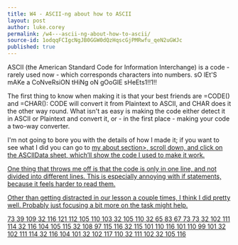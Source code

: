 ```yaml
---
title: W4 - ASCII-ng about how to ASCII
layout: post
author: luke.corey
permalink: /w4---ascii-ng-about-how-to-ascii/
source-id: 1odqqFCIgcNgJB0GGW0dQzHqscGjPMRwfu_qeN2uGWJc
published: true
---
```

ASCII (the American Standard Code for Information Interchange) is a code - rarely used now - which corresponds characters into numbers. sO lEt'S mAKe a CoNveRsiON tHiNg oN gOoGlE sHeEts1!!1!!

The first thing to know when making it is that your best friends are =CODE() and =CHAR(): CODE will convert it from Plaintext to ASCII, and CHAR does it the other way round. What isn't as easy is making the code either detect it in ASCII or Plaintext and convert it, or - in the first place - making your code a two-way converter.

I'm not going to bore you with the details of how I made it; if you want to see what I did you can go to <a href="https://megmefalrez.github.io/about/">my about section>, scroll down, and click on the ASCIIData sheet, which’ll show the code I used to make it work.

One thing that throws me off is that the code is only in one line, and not divided into different lines. This is especially annoying with if statements, because it feels harder to read them.

Other than getting distracted in our lesson a couple times, I think I did pretty well. Probably just focusing a bit more on the task might help.

73 39 109 32 116 121 112 105 110 103 32 105 110 32 65 83 67 73 73 32 102 111 114 32 116 104 105 115 32 108 97 115 116 32 115 101 110 116 101 110 99 101 32 102 111 114 32 116 104 101 32 102 117 110 32 111 102 32 105 116 

